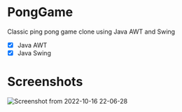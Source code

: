 # PongGame
Classic ping pong game clone using Java AWT and Swing  

- [x] Java AWT
- [x] Java Swing

# Screenshots
![Screenshot from 2022-10-16 22-06-28](https://user-images.githubusercontent.com/39818943/196045865-40730f76-3e45-4f27-bf2b-b9410158064c.png)
